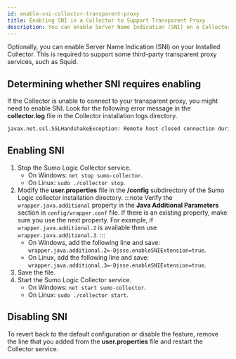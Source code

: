 ```yaml
---
id: enable-sni-collector-transparent-proxy
title: Enabling SNI in a Collector to Support Transparent Proxy
description: You can enable Server Name Indication (SNI) on a Collector to support some third-party transparent proxy services, such as Squid.
---
```



Optionally, you can enable Server Name Indication (SNI) on your Installed Collector. This is required to support some third-party transparent proxy services, such as Squid.

## Determining whether SNI requires enabling

If the Collector is unable to connect to your transparent proxy, you might need to enable SNI. Look for the following error message in the **collector.log** file in the Collector installation logs directory.

```sh
javax.net.ssl.SSLHandshakeException: Remote host closed connection during handshake
```

## Enabling SNI

1. Stop the Sumo Logic Collector service.
   * On Windows: `net stop sumo-collector`.
   * On Linux: `sudo ./collector stop`.
1. Modify the **user.properties** file in the **/config** subdirectory of the Sumo Logic collector installation directory.
    :::note
    Verify the `wrapper.java.additional` property in the **Java Additional Parameters** section in `config/wrapper.conf` file. If there is an existing property, make sure you use the next property. For example, if `wrapper.java.additional.2` is available then use `wrapper.java.additional.3`.
    :::
    * On Windows, add the following line and save: `wrapper.java.additional.2=-Djsse.enableSNIExtension=true`.
    * On Linux, add the following line and save: `wrapper.java.additional.3=-Djsse.enableSNIExtension=true`.
1. Save the file.
1. Start the Sumo Logic Collector service.
    * On Windows: `net start sumo-collector`.
    * On Linux: `sudo ./collector start`.

## Disabling SNI

To revert back to the default configuration or disable the feature, remove the line that you added from the **user.properties** file and restart the Collector service.

